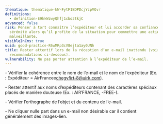 ```yaml
---
thematique: thematique-kW-FytF1BDPDcjYzpVQvr
definitions:
  - definition-E9kkWzwyQhfj1cbo3tkjC
advanced: false
risk: Penser à tort connaître l’expéditeur et lui accorder sa confiance en toute
  sérénité alors qu’il profite de la situation pour commettre une action
  malveillante.
visibleInCms: true
uuid: good-practice-R6wMRp3cV8ejta1ay0UNh
title: Rester attentif lors de la réception d’un e-mail inattendu (voir
  recommandations ci-dessous).
vulnerability: Ne pas porter attention à l’expéditeur de l’e-mail.
---
```

\- Vérifier la cohérence entre le nom de l’e-mail et le nom de l’expéditeur (Ex. : Expéditeur = AirFrancee[chegyfirt-8@uirk\.com](mailto:chegyfirt-8@uirk\.com)). 

\- Rester attentif aux noms d’expéditeurs contenant des caractères spéciaux placés de manière douteuse (Ex. : AIR’FRANCE, -FREE-). 

\- Vérifier l’orthographe de l’objet et du contenu de l’e-mail. 

\- Ne cliquer nulle part dans un e-mail non désirable car il contient généralement des images-lien.